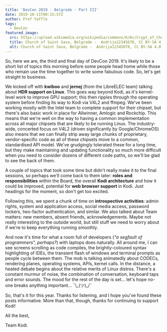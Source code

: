 ```yaml
---
title: 'DevCon 2019 - Belgrade - Part III'
date: 2019-10-11T00:15:57Z
author: Prof Yaffle
tags:
  - DevCon
featured_image:
  src: https://upload.wikimedia.org/wikipedia/commons/6/6c/Crypt_of_Church_of_Saint_Sava%2C_Belgrade%2C_Serbia.jpg
  title: Church of Saint Sava, Belgrade -  Andrija12345678, CC BY-SA 4.0, via Wikimedia Commons
  alt: Church of Saint Sava, Belgrade -  Andrija12345678, CC BY-SA 4.0, via Wikimedia Commons
---
```

So, here we are, the third and final day of DevCon 2019. It's likely to be a short list of topics this morning before some people head home while those who remain use the time together to write some fabulous code. So, let's get straight to business.

  

 We kicked off with **kwiboo** and **jernej** (from the LibreELEC team) talking about **HDR support on Linux**. This goes way beyond Kodi, as it's kernel-level work to improve GPU support; this then ripples through the operating system before finding its way to Kodi via V4L2 and ffmpeg. We've been working mostly with the Intel team to complete support for their chipset, but there's also basic work in place for Allwinner, Amlogic and Rockchip. This means that we're well on the way to having a common implementation across all major chipsets that are likely to be running Linux. The industry-wide, concerted focus on V4L2 (driven significantly by Google/ChromeOS) also means that we can finally strip away large chunks of proprietary, vendor-specific code as all of these chipsets move to a common, standardised API model. We've grudgingly tolerated these for a long time, but they make maintaining and updating functionality so much more difficult when you need to consider dozens of different code paths, so we'll be glad to see the back of them.

 A couple of topics that took some time but didn't really make it to the final sessions, so perhaps we'll come back to them later: **roles and responsibilities** within the Board, the overall **Kodi architecture** and how it could be improved, potential for **web browser support** in Kodi. Just headings for the moment, so don't get too excited.

 Following this, we spent a chunk of time on **introspective activities**: admin rights, system and application access, social media access, password lockers, two-factor authentication, and similar. We also talked about Team matters: new members, absent friends, acknowledgements. Maybe not really interesting to the outside world, but still stuff we need to worry about if we're to keep everything running smoothly.

 And now it's time for what a room full of developers (*"a segfault of programmers", perhaps?*) with laptops does naturally. All around me, I can see screens scrolling as code compiles, the brightly-coloured syntax highlighting of IDEs, the transient flash of windows and terminal prompts as people cycle between them. The mob is talking animatedly about CODECs, rendering planes, operating systems, APIs, kernel calls. In the distance, a heated debate begins about the relative merits of Linux distros. There's a constant murmur of noise, the combination of conversation, keyboard taps and error sounds. The mood for the rest of the day is set... let's hope no-one breaks anything important... ¯\\_(ツ)\_/¯

 So, that's it for this year. Thanks for listening, and I hope you've found these posts informative. More than that, though, thanks for continuing to support Kodi!

 All the best,

 Team Kodi.

 
